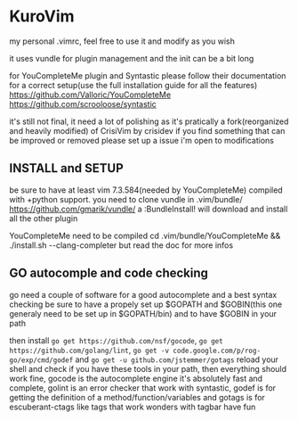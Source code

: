 KuroVim
=======

my personal .vimrc, feel free to use it and modify as you wish


it uses vundle for plugin management and the init can be a bit long

for YouCompleteMe plugin and Syntastic please follow their documentation for a correct setup(use the full installation guide for all the features)
https://github.com/Valloric/YouCompleteMe
https://github.com/scrooloose/syntastic


it's still not final, it need a lot of polishing as it's pratically a fork(reorganized and heavily modified) of CrisiVim by crisidev
if you find something that can be improved or removed please set up a issue i'm open to modifications


INSTALL and SETUP
--------
be sure to have at least vim 7.3.584(needed by YouCompleteMe) compiled with +python support.
you need to clone vundle in .vim/bundle/ https://github.com/gmarik/vundle/ a :BundleInstall! will download and install all the other plugin

YouCompleteMe need to be compiled cd .vim/bundle/YouCompleteMe && ./install.sh --clang-completer 
but read the doc for more infos

GO autocomple and code checking
-----
go need a couple of software for a good autocomplete and a best syntax checking
be sure to have a propely set up $GOPATH and $GOBIN(this one generaly need to be set up in $GOPATH/bin) and to have $GOBIN in your path

then install ````go get https://github.com/nsf/gocode````, ````go get https://github.com/golang/lint````, ````go get -v code.google.com/p/rog-go/exp/cmd/godef```` and ````go get -u github.com/jstemmer/gotags```` reload your shell and check if you have these tools in your path, then everything should work fine, gocode is the autocomplete engine it's absolutely fast and complete, golint is an error checker that work with syntastic, godef is for getting the definition of a method/function/variables and gotags is for escuberant-ctags like tags that work wonders with tagbar have fun 
